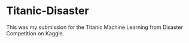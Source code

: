 # Titanic-Disaster
This was my submission for the Titanic Machine Learning from Disaster Competition on Kaggle. 
